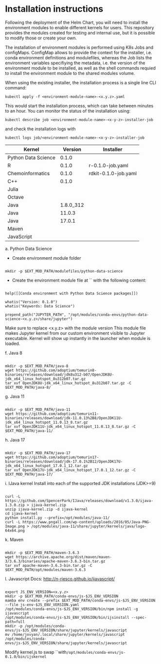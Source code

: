 # Installation instructions

Following the deployment of the Helm Chart, you will need to install the environment modules to enable different kernels for users. This repository provides the modules created for testing and internal use, but it is possible to modify those or create your own.

The installation of environment modules is performed using K8s Jobs and configMaps. ConfigMap allows to provide the context for the installer, i.e. conda environment definitions and modulefiles, whereas the Job lists the environment variables specifiying the metadata, i.e. the version of the environment module to be installed, as well as the shell commands requied to install the environment module to the shared modules volume.

When using the existing installer, the installation process is a single line CLI command:

```
kubectl apply -f <environment-module-name>-<x.y.z>.yaml
```

This would start the installation process, which can take between minutes to an hour. You can monitor the status of the installation using:

```
kubectl describe job <environment-module-name>-<x-y-z>-installer-job
```

and check the installation logs with

```
kubectl logs job/<environment-module-name>-<x-y-z>-installer-job
```

| Kernel              | Version   | Installer            |
| ------------------- | --------- | -------------------- |
| Python Data Science | 0.1.0     |                      |
| R                   | 0.1.0     | r-0.1.0-job.yaml     |
| Chemoinformatics    | 0.1.0     | rdkit-0.1.0-job.yaml |
| C++                 | 0.1.0     |                      |
| Julia               |           |                      |
| Octave              |           |                      |
| Java                | 1.8.0_312 |                      |
| Java                | 11.0.3    |                      |
| Java                | 17.0.1    |                      |
| Maven               |           |                      |
| JavaScript          |           |                      |

a. Python Data Science

- Create environment module folder

```

mkdir -p $EXT_MOD_PATH/modulefiles/python-data-science

```

- Create the environment module file at `` with the following content:

```

help([[Conda environment with Python Data Science packages]])

whatis("Version: 0.1.0")
whatis("Keywords: Data Science")

prepend_path("JUPYTER_PATH", "/opt/modules/conda-envs/python-data-science-<x.y.z>/share/jupyter")

```

Make sure to replace <x.y.z> with the module version
This module file makes Jupyter kernel from our custom environment visible to Jupyter executable. Kernel will show up instantly in the launcher when module is loaded.

f. Java 8

```

mkdir -p $EXT_MOD_PATH/java-8
wget https://github.com/adoptium/temurin8-binaries/releases/download/jdk8u312-b07/OpenJDK8U-jdk_x64_linux_hotspot_8u312b07.tar.gz
tar xvf OpenJDK8U-jdk_x64_linux_hotspot_8u312b07.tar.gz -C $EXT_MOD_PATH/java-8/

```

g. Java 11

```

mkdir -p $EXT_MOD_PATH/java-11
wget https://github.com/adoptium/temurin11-binaries/releases/download/jdk-11.0.13%2B8/OpenJDK11U-jdk_x64_linux_hotspot_11.0.13_8.tar.gz
tar xvf OpenJDK11U-jdk_x64_linux_hotspot_11.0.13_8.tar.gz -C $EXT_MOD_PATH/java-11/

```

h. Java 17

```

mkdir -p $EXT_MOD_PATH/java-17
wget https://github.com/adoptium/temurin17-binaries/releases/download/jdk-17.0.1%2B12/OpenJDK17U-jdk_x64_linux_hotspot_17.0.1_12.tar.gz
tar xvf OpenJDK17U-jdk_x64_linux_hotspot_17.0.1_12.tar.gz -C $EXT_MOD_PATH/java-17/

```

i. IJava kernel
Install into each of the supported JDK installations (JDK>=9)

```

curl -L https://github.com/SpencerPark/IJava/releases/download/v1.3.0/ijava-1.3.0.zip > ijava-kernel.zip
unzip ijava-kernel.zip -d ijava-kernel
cd ijava-kernel
python install.py --prefix=/opt/modules/java-11/
curl -L https://www.pngall.com/wp-content/uploads/2016/05/Java-PNG-Image.png > /opt/modules/java-11/share/jupyter/kernels/java/logo-64x64.png

```

k. Maven

```

mkdir -p $EXT_MOD_PATH/maven-3.6.3
wget https://archive.apache.org/dist/maven/maven-3/3.6.3/binaries/apache-maven-3.6.3-bin.tar.gz
tar xvf apache-maven-3.6.3-bin.tar.gz -C $EXT_MOD_PATH/opt/modules/maven-3.6.3

```

l. Javascript
Docs: http://n-riesco.github.io/ijavascript/

```

export JS_ENV_VERSION=<x.y.z>
mkdir -p $EXT_MOD_PATH/conda-envs/js-$JS_ENV_VERSION
mamba env create --prefix $EXT_MOD_PATH/conda-envs/js-$JS_ENV_VERSION --file js-env-$JS_ENV_VERSION.yaml
/opt/modules/conda-envs/js-$JS_ENV_VERSION/bin/npm install -g ijavascript
/opt/modules/conda-envs/js-$JS_ENV_VERSION/bin/ijsinstall --spec-path=full
mkdir -p /opt/modules/conda-envs/js-$JS_ENV_VERSION/share/jupyter/kernels/javascript
mv /home/jovyan/.local/share/jupyter/kernels/javascript /opt/modules/conda-envs/js-$JS_ENV_VERSION/share/jupyter/kernels/javascript

```

Modify kernel.js to swap ``with`/opt/modules/conda-envs/js-0.1.0/bin/ijskernel`

```

```
